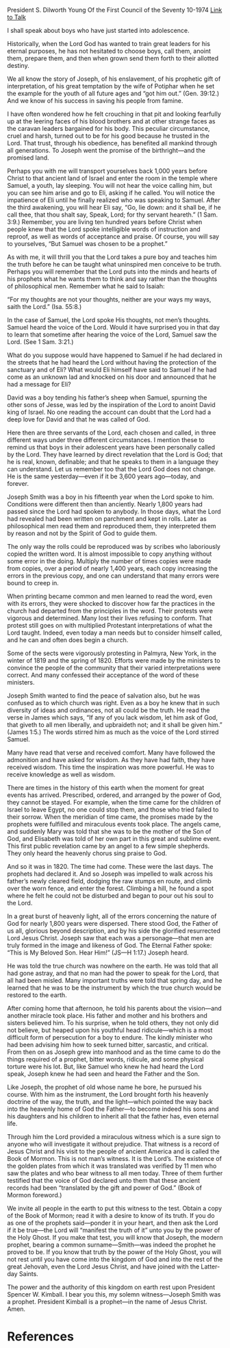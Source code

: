President S. Dilworth Young
Of the First Council of the Seventy
10-1974
[Link to Talk](https://www.churchofjesuschrist.org/study/general-conference/1974/10/for-thy-servant-heareth?lang=eng)

I shall speak about boys who have just started into adolescence.

Historically, when the Lord God has wanted to train great leaders for his eternal purposes, he has not hesitated to choose boys, call them, anoint them, prepare them, and then when grown send them forth to their allotted destiny.

We all know the story of Joseph, of his enslavement, of his prophetic gift of interpretation, of his great temptation by the wife of Potiphar when he set the example for the youth of all future ages and “got him out.” (Gen. 39:12.) And we know of his success in saving his people from famine.

I have often wondered how he felt crouching in that pit and looking fearfully up at the leering faces of his blood brothers and at other strange faces as the caravan leaders bargained for his body. This peculiar circumstance, cruel and harsh, turned out to be for his good because he trusted in the Lord. That trust, through his obedience, has benefited all mankind through all generations. To Joseph went the promise of the birthright—and the promised land.

Perhaps you with me will transport yourselves back 1,000 years before Christ to that ancient land of Israel and enter the room in the temple where Samuel, a youth, lay sleeping. You will not hear the voice calling him, but you can see him arise and go to Eli, asking if he called. You will notice the impatience of Eli until he finally realized who was speaking to Samuel. After the third awakening, you will hear Eli say, “Go, lie down: and it shall be, if he call thee, that thou shalt say, Speak, Lord; for thy servant heareth.” (1 Sam. 3:9.) Remember, you are living ten hundred years before Christ when people knew that the Lord spoke intelligible words of instruction and reproof, as well as words of acceptance and praise. Of course, you will say to yourselves, “But Samuel was chosen to be a prophet.”

As with me, it will thrill you that the Lord takes a pure boy and teaches him the truth before he can be taught what uninspired men conceive to be truth. Perhaps you will remember that the Lord puts into the minds and hearts of his prophets what he wants them to think and say rather than the thoughts of philosophical men. Remember what he said to Isaiah:

“For my thoughts are not your thoughts, neither are your ways my ways, saith the Lord.” (Isa. 55:8.)

In the case of Samuel, the Lord spoke His thoughts, not men’s thoughts. Samuel heard the voice of the Lord. Would it have surprised you in that day to learn that sometime after hearing the voice of the Lord, Samuel saw the Lord. (See 1 Sam. 3:21.)

What do you suppose would have happened to Samuel if he had declared in the streets that he had heard the Lord without having the protection of the sanctuary and of Eli? What would Eli himself have said to Samuel if he had come as an unknown lad and knocked on his door and announced that he had a message for Eli?

David was a boy tending his father’s sheep when Samuel, spurning the other sons of Jesse, was led by the inspiration of the Lord to anoint David king of Israel. No one reading the account can doubt that the Lord had a deep love for David and that he was called of God.

Here then are three servants of the Lord, each chosen and called, in three different ways under three different circumstances. I mention these to remind us that boys in their adolescent years have been personally called by the Lord. They have learned by direct revelation that the Lord is God; that he is real, known, definable; and that he speaks to them in a language they can understand. Let us remember too that the Lord God does not change. He is the same yesterday—even if it be 3,600 years ago—today, and forever.

Joseph Smith was a boy in his fifteenth year when the Lord spoke to him. Conditions were different then than anciently. Nearly 1,800 years had passed since the Lord had spoken to anybody. In those days, what the Lord had revealed had been written on parchment and kept in rolls. Later as philosophical men read them and reproduced them, they interpreted them by reason and not by the Spirit of God to guide them.

The only way the rolls could be reproduced was by scribes who laboriously copied the written word. It is almost impossible to copy anything without some error in the doing. Multiply the number of times copies were made from copies, over a period of nearly 1,400 years, each copy increasing the errors in the previous copy, and one can understand that many errors were bound to creep in.

When printing became common and men learned to read the word, even with its errors, they were shocked to discover how far the practices in the church had departed from the principles in the word. Their protests were vigorous and determined. Many lost their lives refusing to conform. That protest still goes on with multiplied Protestant interpretations of what the Lord taught. Indeed, even today a man needs but to consider himself called, and he can and often does begin a church.

Some of the sects were vigorously protesting in Palmyra, New York, in the winter of 1819 and the spring of 1820. Efforts were made by the ministers to convince the people of the community that their varied interpretations were correct. And many confessed their acceptance of the word of these ministers.

Joseph Smith wanted to find the peace of salvation also, but he was confused as to which church was right. Even as a boy he knew that in such diversity of ideas and ordinances, not all could be the truth. He read the verse in James which says, “If any of you lack wisdom, let him ask of God, that giveth to all men liberally, and upbraideth not; and it shall be given him.” (James 1:5.) The words stirred him as much as the voice of the Lord stirred Samuel.

Many have read that verse and received comfort. Many have followed the admonition and have asked for wisdom. As they have had faith, they have received wisdom. This time the inspiration was more powerful. He was to receive knowledge as well as wisdom.

There are times in the history of this earth when the moment for great events has arrived. Prescribed, ordered, and arranged by the power of God, they cannot be stayed. For example, when the time came for the children of Israel to leave Egypt, no one could stop them, and those who tried failed to their sorrow. When the meridian of time came, the promises made by the prophets were fulfilled and miraculous events took place. The angels came, and suddenly Mary was told that she was to be the mother of the Son of God, and Elisabeth was told of her own part in this great and sublime event. This first public revelation came by an angel to a few simple shepherds. They only heard the heavenly chorus sing praise to God.

And so it was in 1820. The time had come. These were the last days. The prophets had declared it. And so Joseph was impelled to walk across his father’s newly cleared field, dodging the raw stumps en route, and climb over the worn fence, and enter the forest. Climbing a hill, he found a spot where he felt he could not be disturbed and began to pour out his soul to the Lord.

In a great burst of heavenly light, all of the errors concerning the nature of God for nearly 1,800 years were dispersed. There stood God, the Father of us all, glorious beyond description, and by his side the glorified resurrected Lord Jesus Christ. Joseph saw that each was a personage—that men are truly formed in the image and likeness of God. The Eternal Father spoke: “This is My Beloved Son. Hear Him!” (JS—H 1:17.) Joseph heard.

He was told the true church was nowhere on the earth. He was told that all had gone astray, and that no man had the power to speak for the Lord, that all had been misled. Many important truths were told that spring day, and he learned that he was to be the instrument by which the true church would be restored to the earth.

After coming home that afternoon, he told his parents about the vision—and another miracle took place. His father and mother and his brothers and sisters believed him. To his surprise, when he told others, they not only did not believe, but heaped upon his youthful head ridicule—which is a most difficult form of persecution for a boy to endure. The kindly minister who had been advising him how to seek turned bitter, sarcastic, and critical. From then on as Joseph grew into manhood and as the time came to do the things required of a prophet, bitter words, ridicule, and some physical torture were his lot. But, like Samuel who knew he had heard the Lord speak, Joseph knew he had seen and heard the Father and the Son.

Like Joseph, the prophet of old whose name he bore, he pursued his course. With him as the instrument, the Lord brought forth his heavenly doctrine of the way, the truth, and the light—which pointed the way back into the heavenly home of God the Father—to become indeed his sons and his daughters and his children to inherit all that the father has, even eternal life.

Through him the Lord provided a miraculous witness which is a sure sign to anyone who will investigate it without prejudice. That witness is a record of Jesus Christ and his visit to the people of ancient America and is called the Book of Mormon. This is not man’s witness. It is the Lord’s. The existence of the golden plates from which it was translated was verified by 11 men who saw the plates and who bear witness to all men today. Three of them further testified that the voice of God declared unto them that these ancient records had been “translated by the gift and power of God.” (Book of Mormon foreword.)

We invite all people in the earth to put this witness to the test. Obtain a copy of the Book of Mormon; read it with a desire to know of its truth. If you do as one of the prophets said—ponder it in your heart, and then ask the Lord if it be true—the Lord will “manifest the truth of it” unto you by the power of the Holy Ghost. If you make that test, you will know that Joseph, the modern prophet, bearing a common surname—Smith—was indeed the prophet he proved to be. If you know that truth by the power of the Holy Ghost, you will not rest until you have come into the kingdom of God and into the rest of the great Jehovah, even the Lord Jesus Christ, and have joined with the Latter-day Saints.

The power and the authority of this kingdom on earth rest upon President Spencer W. Kimball. I bear you this, my solemn witness—Joseph Smith was a prophet. President Kimball is a prophet—in the name of Jesus Christ. Amen.

# References
